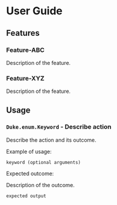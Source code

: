 # User Guide

## Features 

### Feature-ABC

Description of the feature.

### Feature-XYZ

Description of the feature.

## Usage

### `Duke.enum.Keyword` - Describe action

Describe the action and its outcome.

Example of usage: 

`keyword (optional arguments)`

Expected outcome:

Description of the outcome.

```
expected output
```
